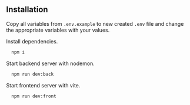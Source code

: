 
## Installation

Copy all variables from `.env.example` to new created `.env` file and change the appropriate variables with your values. 

Install dependencies.

```bash
  npm i
```

Start backend server with nodemon.

```bash
  npm run dev:back
```

Start frontend server with vite.

```bash
  npm run dev:front
```

